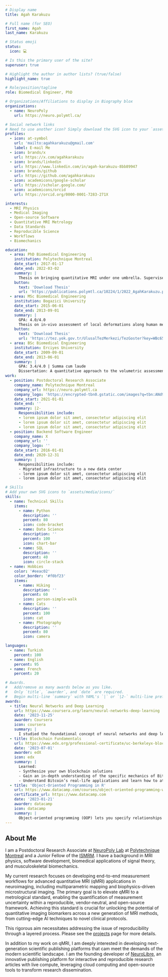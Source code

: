 ```yaml
---
# Display name
title: Agah Karakuzu

# Full name (for SEO)
first_name: Agah
last_name: Karakuzu

# Status emoji
status:
  icon: 💻

# Is this the primary user of the site?
superuser: true

# Highlight the author in author lists? (true/false)
highlight_name: true

# Role/position/tagline
role: Biomedical Engineer, PhD

# Organizations/Affiliations to display in Biography blox
organizations:
  - name: NeuroPoly
    url: https://neuro.polymtl.ca/

# Social network links
# Need to use another icon? Simply download the SVG icon to your `assets/media/icons/` folder.
profiles:
  - icon: at-symbol
    url: 'mailto:agahkarakuzu@gmail.com'
    label: E-mail Me
  - icon: brands/x
    url: https://x.com/agahkarakuzu
  - icon: brands/linkedin
    url: https://www.linkedin.com/in/agah-karakuzu-8bb89947
  - icon: brands/github
    url: https://github.com/agahkarakuzu
  - icon: academicons/google-scholar
    url: https://scholar.google.com/
  - icon: academicons/orcid
    url: https://orcid.org/0000-0001-7283-271X

interests:
  - MRI Physics
  - Medical Imaging
  - Open-source Software
  - Quantitative MRI Metrology
  - Data Standards
  - Reproducible Science
  - Workflows
  - Biomechanics

education:
  - area: PhD Biomedical Engineering
    institution: Polytechnique Montreal
    date_start: 2017-01-17
    date_end: 2022-03-02
    summary: |
      Thesis on bringing quantitative MRI under one umbrella. Supervised by [Prof Nikola Stikov](https://www.polymtl.ca/expertises/en/stikov-nikola).
    button:
      text: 'Download Thesis'
      url: 'https://publications.polymtl.ca/10224/1/2022_AgahKarakuzu.pdf'
  - area: MSc Biomedical Engineering
    institution: Bogazici University
    date_start: 2015-06-01
    date_end: 2013-09-01
    summary: |
      GPA: 4.0/4.0
      Thesis on in-vivo assessment of local deformations along human medial gastrocnemius muscle fibers on submaximal plantarflexion activity. Supervised by [Prof Can A Yucesoy](https://bme.bogazici.edu.tr/en/can-yucesoy).
    button:
      text: 'Download Thesis'
      url: 'https://tez.yok.gov.tr/UlusalTezMerkezi/TezGoster?key=WBc656i315e2eV6-EZV1oieEoX22ihUylnjE_lEdgA5ILgVkGM2WFCTni-MKgmzM'
  - area: BSc Biomedical Engineering
    institution: Erciyes University
    date_start: 2009-09-01
    date_end: 2013-06-01
    summary: |
      GPA: 3.4/4.0 | Summa cum laude
      Dissertation: A quantitative approach to the volumetric assessment of multiple sclerosis lesions using semi-automatic segmentation of MR images.
work:
  - position: Postdoctoral Research Associate
    company_name: Polytechnique Montreal
    company_url: https://neuro.polymtl.ca
    company_logo: 'https://encrypted-tbn0.gstatic.com/images?q=tbn:ANd9GcRgQu5sDEYjbsszAQZXcnuBXYdjnFiOmr3dww&s'
    date_start: 2021-01-01
    date_end: ''
    summary: |2-
      Responsibilities include:
      - lorem ipsum dolor sit amet, consectetur adipiscing elit
      - lorem ipsum dolor sit amet, consectetur adipiscing elit
      - lorem ipsum dolor sit amet, consectetur adipiscing elit
  - position: Backend Software Engineer
    company_name: X
    company_url: ''
    company_logo: ''
    date_start: 2016-01-01
    date_end: 2020-12-31
    summary: |
      Responsibilities include:
      - Migrated infrastructure to a new data center
      - lorem ipsum dolor sit amet, consectetur adipiscing elit
      - lorem ipsum dolor sit amet, consectetur adipiscing elit

# Skills
# Add your own SVG icons to `assets/media/icons/`
skills:
  - name: Technical Skills
    items:
      - name: Python
        description: ''
        percent: 80
        icon: code-bracket
      - name: Data Science
        description: ''
        percent: 100
        icon: chart-bar
      - name: SQL
        description: ''
        percent: 40
        icon: circle-stack
  - name: Hobbies
    color: '#eeac02'
    color_border: '#f0bf23'
    items:
      - name: Hiking
        description: ''
        percent: 60
        icon: person-simple-walk
      - name: Cats
        description: ''
        percent: 100
        icon: cat
      - name: Photography
        description: ''
        percent: 80
        icon: camera

languages:
  - name: Turkish
    percent: 100
  - name: English
    percent: 95
  - name: French
    percent: 20

# Awards.
#   Add/remove as many awards below as you like.
#   Only `title`, `awarder`, and `date` are required.
#   Begin multi-line `summary` with YAML's `|` or `|2-` multi-line prefix and indent 2 spaces below.
awards:
  - title: Neural Networks and Deep Learning
    url: https://www.coursera.org/learn/neural-networks-deep-learning
    date: '2023-11-25'
    awarder: Coursera
    icon: coursera
    summary: |
      I studied the foundational concept of neural networks and deep learning. By the end, I was familiar with the significant technological trends driving the rise of deep learning; build, train, and apply fully connected deep neural networks; implement efficient (vectorized) neural networks; identify key parameters in a neural network’s architecture; and apply deep learning to your own applications.
  - title: Blockchain Fundamentals
    url: https://www.edx.org/professional-certificate/uc-berkeleyx-blockchain-fundamentals
    date: '2023-07-01'
    awarder: edX
    icon: edx
    summary: |
      Learned:
      - Synthesize your own blockchain solutions
      - Gain an in-depth understanding of the specific mechanics of Bitcoin
      - Understand Bitcoin’s real-life applications and learn how to attack and destroy Bitcoin, Ethereum, smart contracts and Dapps, and alternatives to Bitcoin’s Proof-of-Work consensus algorithm
  - title: 'Object-Oriented Programming in R'
    url: https://www.datacamp.com/courses/object-oriented-programming-with-s3-and-r6-in-r
    certificate_url: https://www.datacamp.com
    date: '2023-01-21'
    awarder: datacamp
    icon: datacamp
    summary: |
      Object-oriented programming (OOP) lets you specify relationships between functions and the objects that they can act on, helping you manage complexity in your code. This is an intermediate level course, providing an introduction to OOP, using the S3 and R6 systems. S3 is a great day-to-day R programming tool that simplifies some of the functions that you write. R6 is especially useful for industry-specific analyses, working with web APIs, and building GUIs.
---
```


## About Me

I am a Postdoctoral Research Associate at [NeuroPoly Lab](https://neuro.polymtl.ca) at [Polytechnique Montreal](https://www.polymtl.ca/) and a Junior Fellow of the [ISMRM](https://ismrm.org). I have a background in MRI physics, software development, biomedical applications of signal theory, and musculoskeletal biomechanics. 

My current research focuses on developing end-to-end measurement workflows for advanced quantitative MRI (qMRI) applications in neuroimaging, including multiparametric mapping and biophysics-driven microstructural imaging. The primary goal is to elevate qMRI to a metrological standard, enabling the quantification of measurement uncertainty within a reproducible, vendor-neutral, and open-source framework. Achieving this standard is crucial for unlocking the potential of quantitative imaging biomarkers across a new generation of MRI methods, from cutting-edge AI techniques to novel clinical protocols.

This rigorous aim necessitates addressing the issue of reproducibility through a layered process. Please see the [projects](/posts/reproducibility/) page for more details.

In addition to my work on qMRI, I am deeply interested in developing next-generation scientific publishing platforms that cam meet the demands of the modern scientific landscape. I am the founding developer of [NeuroLibre](https://neurolibre.org), an innovative publishing platform for interactive and reproducible research articles with live compute, leveraging cloud computing and open-source tools to transform research dissemination.
